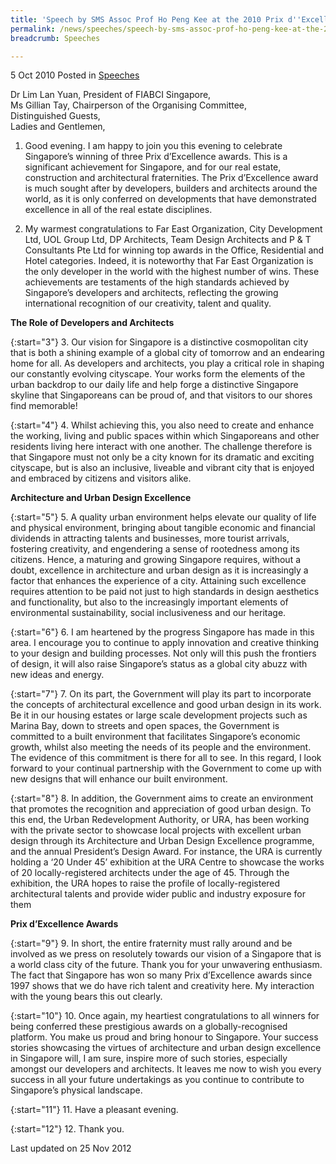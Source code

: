 ```yaml
---
title: 'Speech by SMS Assoc Prof Ho Peng Kee at the 2010 Prix d''Excellence Awards Dinner'
permalink: /news/speeches/speech-by-sms-assoc-prof-ho-peng-kee-at-the-2010-prix-d-excellence-awards-dinner
breadcrumb: Speeches

---
```



5 Oct 2010 Posted in [Speeches](/news/speeches)

Dr Lim Lan Yuan, President of FIABCI Singapore,  
Ms Gillian Tay, Chairperson of the Organising Committee,  
Distinguished Guests,  
Ladies and Gentlemen,  


1. Good evening.  I am happy to join you this evening to celebrate Singapore’s winning of three Prix d’Excellence awards.  This is a significant achievement for Singapore, and for our real estate, construction and architectural fraternities. The Prix d’Excellence award is much sought after by developers, builders and architects around the world, as it is only conferred on developments that have demonstrated excellence in all of the real estate disciplines. 

2. My warmest congratulations to Far East Organization, City Development Ltd, UOL Group Ltd, DP Architects, Team Design Architects and P & T Consultants Pte Ltd for winning top awards in the Office, Residential and Hotel categories. Indeed, it is noteworthy that Far East Organization is the only developer in the world with the highest number of wins. These achievements are testaments of the high standards achieved by Singapore’s developers and architects, reflecting the growing international recognition of our creativity, talent and quality.

**The Role of Developers and Architects**

{:start="3"}
3. Our vision for Singapore is a distinctive cosmopolitan city that is both a shining example of a global city of tomorrow and an endearing home for all.  As developers and architects, you play a critical role in shaping our constantly evolving cityscape. Your works form the elements of the urban backdrop to our daily life and help forge a distinctive Singapore skyline that Singaporeans can be proud of, and that visitors to our shores find memorable!   

{:start="4"}
4. Whilst achieving this, you also need to create and enhance the working, living and public spaces within which Singaporeans and other residents living here interact with one another. The challenge therefore is that Singapore must not only be a city known for its dramatic and exciting cityscape, but is also an inclusive, liveable and vibrant city that is enjoyed and embraced by citizens and visitors alike.

**Architecture and Urban Design Excellence**

{:start="5"}
5. A quality urban environment helps elevate our quality of life and physical environment, bringing about tangible economic and financial dividends in attracting talents and businesses, more tourist arrivals, fostering creativity, and engendering a sense of rootedness among its citizens. Hence, a maturing and growing Singapore requires, without a doubt, excellence in architecture and urban design as it is increasingly a factor that enhances the experience of a city.  Attaining such excellence requires attention to be paid not just to high standards in design aesthetics and functionality, but also to the increasingly important elements of environmental sustainability, social inclusiveness and our heritage.  

{:start="6"}
6. I am heartened by the progress Singapore has made in this area. I encourage you to continue to apply innovation and creative thinking to your design and building processes. Not only will this push the frontiers of design, it will also raise Singapore’s status as a global city abuzz with new ideas and energy. 

{:start="7"}
7. On its part, the Government will play its part to incorporate the concepts of architectural excellence and good urban design in its work. Be it in our housing estates or large scale development projects such as Marina Bay, down to streets and open spaces, the Government is committed to a built environment that facilitates Singapore’s economic growth, whilst also meeting the needs of its people and the environment. The evidence of this commitment is there for all to see. In this regard, I look forward to your continual partnership with the Government to come up with new designs that will enhance our built environment.

{:start="8"}
8. In addition, the Government aims to create an environment that promotes the recognition and appreciation of good urban design.  To this end, the Urban Redevelopment Authority, or URA, has been working with the private sector to showcase local projects with excellent urban design through its Architecture and Urban Design Excellence programme, and the annual President’s Design Award. For instance, the URA is currently holding a ‘20 Under 45’ exhibition at the URA Centre to showcase the works of 20 locally-registered architects under the age of 45.  Through the exhibition, the URA hopes to raise the profile of locally-registered architectural talents and provide wider public and industry exposure for them

**Prix d’Excellence Awards**

{:start="9"}
9. In short, the entire fraternity must rally around and be involved as we press on resolutely towards our vision of a Singapore that is a world class city of the future. Thank you for your unwavering enthusiasm. The fact that Singapore has won so many Prix d’Excellence awards since 1997 shows that we do have rich talent and creativity here. My interaction with the young bears this out clearly.

{:start="10"}
10. Once again, my heartiest congratulations to all winners for being conferred these prestigious awards on a globally-recognised platform.  You make us proud and bring honour to Singapore. Your success stories showcasing the virtues of architecture and urban design excellence in Singapore will, I am sure, inspire more of such stories, especially amongst our developers and architects. It leaves me now to wish you every success in all your future undertakings as you continue to contribute to Singapore’s physical landscape.

{:start="11"}
11. Have a pleasant evening.

{:start="12"}
12. Thank you.


<p class="right-side-updated">Last updated on 25 Nov 2012</p>



